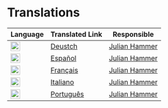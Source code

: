 # Translations

| Language                                                                                                                        | Translated Link                         | Responsible                                    |
| ------------------------------------------------------------------------------------------------------------------------------- | --------------------------------------- | ---------------------------------------------- |
| <img alt="Deutsch" title="Deutsch" src="https://cdn.statically.io/gh/hjnilsson/country-flags/master/svg/de.svg" width="22">     | [Deustch](./german/German.md)           | [Julian Hammer](https://github.com/moinjulian) |
| <img title="Español" alt="Español" src="https://cdn.statically.io/gh/hjnilsson/country-flags/master/svg/es.svg" width="22">     | [Español](./spanish/Spanish.md)         | [Julian Hammer](https://github.com/moinjulian) |
| <img title="Français" alt="Français" src="https://cdn.statically.io/gh/hjnilsson/country-flags/master/svg/fr.svg" width="22">   | [Français](./french/French.md)          | [Julian Hammer](https://github.com/moinjulian) |
| <img title="Italiano" alt="Italiano" src="https://cdn.statically.io/gh/hjnilsson/country-flags/master/svg/it.svg" width="22">   | [Italiano](./italian/Italian.md)        | [Julian Hammer](https://github.com/moinjulian) |
| <img title="Português" alt="Português" src="https://cdn.statically.io/gh/hjnilsson/country-flags/master/svg/pt.svg" width="22"> | [Português](./portuguese/Portuguese.md) | [Julian Hammer](https://github.com/moinjulian) |
